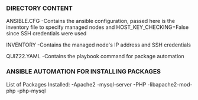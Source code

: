 ### DIRECTORY CONTENT ###

ANSIBLE.CFG
-Contains the ansible configuration, passed here is the inventory file to specify managed nodes
and HOST_KEY_CHECKING=False since SSH credentials were used

INVENTORY
-Contains the managed node's IP address and SSH credentials  

QUIZ22.YAML
-Contains the playbook command for package automation

### ANSIBLE AUTOMATION FOR INSTALLING PACKAGES ###

List of Packages Installed:
-Apache2
-mysql-server
-PHP
-libapache2-mod-php
-php-mysql
